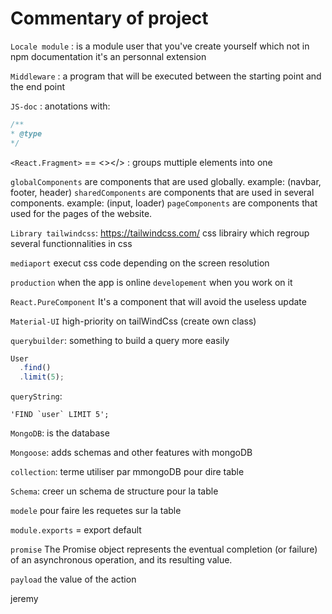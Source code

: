 # Commentary of project

`Locale module` : is a module user that you've create yourself which not in npm documentation it's an personnal extension

`Middleware` : a program that will be executed between the starting point and the end point

`JS-doc` : anotations with:
```js
/**
* @type
*/
```

`<React.Fragment>` == <></> : groups muttiple elements into one

`globalComponents` are components that are used globally. example: (navbar, footer, header)
`sharedComponents` are components that are used in several components. example: (input, loader)
`pageComponents` are components that used for the pages of the website.

`Library tailwindcss`: https://tailwindcss.com/
css librairy which regroup several functionnalities in css

`mediaport` execut css code depending on the screen resolution

`production` when the app is online
`developement` when you work on it

`React.PureComponent` It's a component that will avoid the useless update

`Material-UI` high-priority on tailWindCss (create own class)

`querybuilder`: something to build a query more easily
```js
User
  .find()
  .limit(5);
```
`queryString`:
```
'FIND `user` LIMIT 5';
```
`MongoDB`: is the database

`Mongoose`: adds schemas and other features with mongoDB

`collection`: terme utiliser par mmongoDB pour dire table

`Schema`: creer un schema de structure pour la table

`modele` pour faire les requetes sur la table

`module.exports` = export default

`promise` The Promise object represents the eventual completion (or failure) of an asynchronous operation, and its resulting value.

`payload` the value of the action

jeremy
